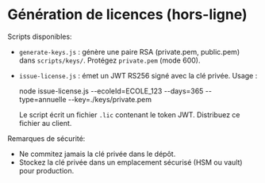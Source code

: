 Génération de licences (hors-ligne)
================================

Scripts disponibles:

- `generate-keys.js` : génère une paire RSA (private.pem, public.pem) dans `scripts/keys/`. Protégez `private.pem` (mode 600).
- `issue-license.js` : émet un JWT RS256 signé avec la clé privée. Usage :

  node issue-license.js --ecoleId=ECOLE_123 --days=365 --type=annuelle --key=./keys/private.pem

  Le script écrit un fichier `.lic` contenant le token JWT. Distribuez ce fichier au client.

Remarques de sécurité:
- Ne commitez jamais la clé privée dans le dépôt.
- Stockez la clé privée dans un emplacement sécurisé (HSM ou vault) pour production.
